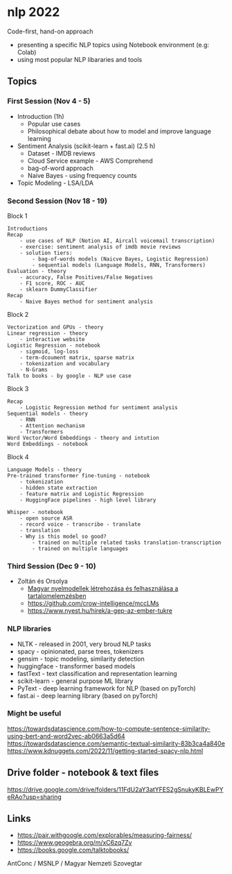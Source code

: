 # nlp 2022

Code-first, hand-on approach 
 - presenting a specific NLP topics using Notebook environment (e.g: Colab)
 - using most popular NLP libararies and tools

## Topics

### First Session (Nov 4 - 5)
- Introduction (1h)
  - Popular use cases
  - Philosophical debate about how to model and improve language learning
- Sentiment Analysis (scikit-learn + fast.ai) (2.5 h)
  - Dataset - IMDB reviews
  - Cloud Service example - AWS Comprehend
  - bag-of-word approach
  - Naive Bayes - using frequency counts
- Topic Modeling - LSA/LDA

### Second Session (Nov 18 - 19)

Block 1
 
	Introductions
	Recap 
		- use cases of NLP (Notion AI, Aircall voicemail transcription)
		- exercise: sentiment analysis of imdb movie reviews
		- solution tiers: 
			- bag-of-words models (Naicve Bayes, Logistic Regression)
			- sequential models (Language Models, RNN, Transformers)
	Evaluation - theory
		- accuracy, False Positives/False Negatives
		- F1 score, ROC - AUC
		- sklearn DummyClassifier
	Recap
		- Naive Bayes method for sentiment analysis

Block 2
	
	Vectorization and GPUs - theory
	Linear regression - theory
		- interactive website
	Logistic Regression - notebook
		- sigmoid, log-loss
		- term-dcoument matrix, sparse matrix
		- tokenization and vocabulary
		- N-Grams
	Talk to books - by google - NLP use case

Block 3

	Recap 
		- Logistic Regression method for sentiment analysis
	Sequential models - theory
		- RNN
		- Attention mechanism
		- Transformers
	Word Vector/Word Embeddings - theory and intution
	Word Embeddings - notebook 
	
Block 4

	Language Models - theory
	Pre-trained transformer fine-tuning - notebook
		- tokenization
		- hidden state extraction
		- feature matrix and Logistic Regression
		- HuggingFace pipelines - high level library

	Whisper - notebook
		- open source ASR
		- record voice - transcribe - translate
		- translation
		- Why is this model so good?
			- trained on multiple related tasks translation-transcription
			- trained on multiple languages

### Third Session (Dec  9 - 10)

- Zoltán és Orsolya 
  - [Magyar nyelmodellek létrehozása és felhasználása a tartalomelemzésben](https://www.nyest.hu/hirek/apanak-munkaja-van-anyanak-teste)
  - https://github.com/crow-intelligence/mccLMs
  - https://www.nyest.hu/hirek/a-gep-az-ember-tukre


### NLP libraries

- NLTK - released in 2001, very broud NLP tasks
- spacy - opinionated, parse trees, tokenizers
- gensim - topic modeling, similarity detection
- huggingface - transformer based models
- fastText - text classification and representation learning
- scikit-learn - general purpose ML library
- PyText - deep learning framework for NLP (based on pyTorch)
- fast.ai - deep learning library (based on pyTorch)


### Might be useful

https://towardsdatascience.com/how-to-compute-sentence-similarity-using-bert-and-word2vec-ab0663a5d64  
https://towardsdatascience.com/semantic-textual-similarity-83b3ca4a840e
https://www.kdnuggets.com/2022/11/getting-started-spacy-nlp.html

## Drive folder - notebook & text files

https://drive.google.com/drive/folders/11FdU2aY3atYFES2gSnukyKBLEwPYeRAo?usp=sharing

## Links
- https://pair.withgoogle.com/explorables/measuring-fairness/
- https://www.geogebra.org/m/xC6zq7Zv
- https://books.google.com/talktobooks/

AntConc / MSNLP / Magyar Nemzeti Szovegtar
